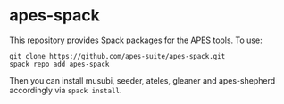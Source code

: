 # apes-spack

This repository provides Spack packages for the APES tools.
To use:

```
git clone https://github.com/apes-suite/apes-spack.git
spack repo add apes-spack
```

Then you can install musubi, seeder, ateles, gleaner and apes-shepherd
accordingly via `spack install`.
